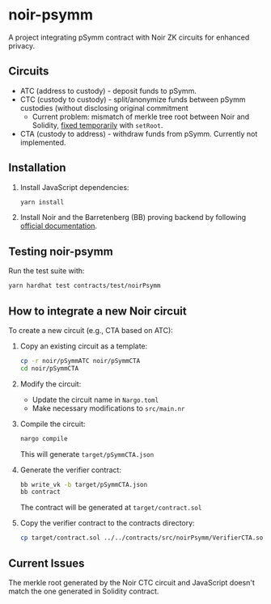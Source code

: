 # noir-psymm

A project integrating pSymm contract with Noir ZK circuits for enhanced privacy.

## Circuits

- ATC (address to custody) - deposit funds to pSymm.
- CTC (custody to custody) - split/anonymize funds between pSymm custodies (without disclosing original commitment
  - Current problem: mismatch of merkle tree root between Noir and Solidity, [fixed temporarily](https://github.com/FundMakerFdn/noir-psymm/blob/main/contracts/test/noirPsymm/index.js#L321) with `setRoot`.
- CTA (custody to address) - withdraw funds from pSymm. Currently not implemented.

## Installation

1. Install JavaScript dependencies:

   ```bash
   yarn install
   ```

2. Install Noir and the Barretenberg (BB) proving backend by following [official documentation](https://noir-lang.org/docs/getting_started/quick_start).

## Testing noir-psymm

Run the test suite with:

```bash
yarn hardhat test contracts/test/noirPsymm
```

## How to integrate a new Noir circuit

To create a new circuit (e.g., CTA based on ATC):

1. Copy an existing circuit as a template:

   ```bash
   cp -r noir/pSymmATC noir/pSymmCTA
   cd noir/pSymmCTA
   ```

2. Modify the circuit:

   - Update the circuit name in `Nargo.toml`
   - Make necessary modifications to `src/main.nr`

3. Compile the circuit:

   ```bash
   nargo compile
   ```

   This will generate `target/pSymmCTA.json`

4. Generate the verifier contract:

   ```bash
   bb write_vk -b target/pSymmCTA.json
   bb contract
   ```

   The contract will be generated at `target/contract.sol`

5. Copy the verifier contract to the contracts directory:
   ```bash
   cp target/contract.sol ../../contracts/src/noirPsymm/VerifierCTA.sol
   ```

## Current Issues

The merkle root generated by the Noir CTC circuit and JavaScript doesn't match the one generated in Solidity contract.
